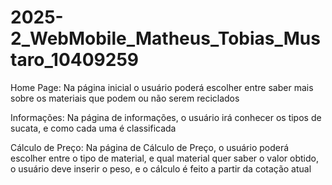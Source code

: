 # 2025-2_WebMobile_Matheus_Tobias_Mustaro_10409259

Home Page: Na página inicial o usuário poderá escolher entre saber mais sobre os materiais que podem ou não serem reciclados

Informações: Na página de informações, o usuário irá conhecer os tipos de sucata, e como cada uma é classificada

Cálculo de Preço: Na página de Cálculo de Preço, o usuário poderá escolher entre o tipo de material, e qual material quer saber o valor obtido, o usuário deve inserir o peso, e o cálculo é feito a partir da cotação atual
